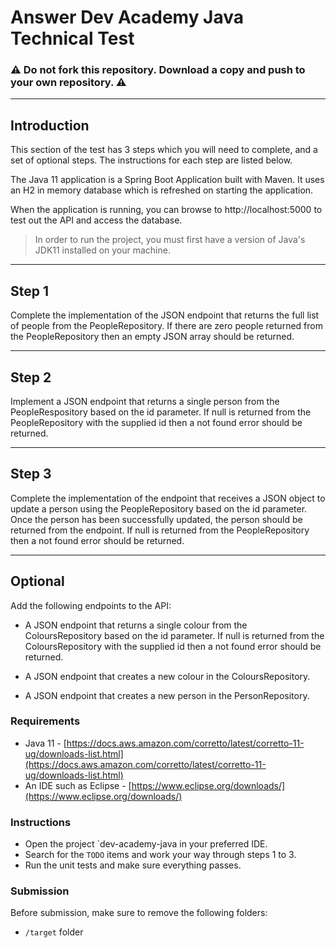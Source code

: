 # Answer Dev Academy Java Technical Test

### ⚠️ **Do not fork** this repository. Download a copy and push to your own repository. ⚠️

----
## Introduction

This section of the test has 3 steps which you will need to complete, and a set of optional steps. The instructions for each step are listed below. 

The Java 11 application is a Spring Boot Application built with Maven. It uses an H2 in memory database which is refreshed on starting the application. 

When the application is running, you can browse to http://localhost:5000 to test out the API and access the database. 

> In order to run the project, you must first have a version of Java's JDK11 installed on your machine.

----
## Step 1
Complete the implementation of the JSON endpoint that returns the full list of people from the PeopleRepository. If there are zero people returned from the PeopleRepository then an empty JSON array should be returned. 

----
## Step 2
Implement a JSON endpoint that returns a single person from the PeopleRespository based on the id parameter. If null is returned from the PeopleRepository with the supplied id then a not found error should be returned.

----
## Step 3
Complete the implementation of the endpoint that receives a JSON object to update a person using the PeopleRepository based on the id parameter. Once the person has been successfully updated, the person should be returned from the endpoint. If null is returned from the PeopleRepository then a not found error should be returned. 

----
## Optional
Add the following endpoints to the API:

* A JSON endpoint that returns a single colour from the ColoursRepository based on the id parameter. If null is returned from the ColoursRepository with the supplied id then a not found error should be returned.

* A JSON endpoint that creates a new colour in the ColoursRepository. 

* A JSON endpoint that creates a new person in the PersonRepository. 

### **Requirements**

- Java 11 - [https://docs.aws.amazon.com/corretto/latest/corretto-11-ug/downloads-list.html](https://docs.aws.amazon.com/corretto/latest/corretto-11-ug/downloads-list.html)
- An IDE such as Eclipse - [https://www.eclipse.org/downloads/](https://www.eclipse.org/downloads/)

### **Instructions**

- Open the project `dev-academy-java in your preferred IDE.
- Search for the `TODO` items and work your way through steps 1 to 3.
- Run the unit tests and make sure everything passes.

### **Submission**

Before submission, make sure to remove the following folders:

- `/target` folder